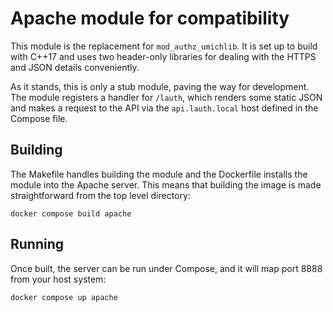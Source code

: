 # Apache module for compatibility

This module is the replacement for `mod_authz_umichlib`. It is set up to
build with C++17 and uses two header-only libraries for dealing with the
HTTPS and JSON details conveniently.

As it stands, this is only a stub module, paving the way for development.
The module registers a handler for `/lauth`, which renders some static JSON
and makes a request to the API via the `api.lauth.local` host defined in
the Compose file.

## Building

The Makefile handles building the module and the Dockerfile installs the
module into the Apache server. This means that building the image is made
straightforward from the top level directory:

```
docker compose build apache
```

## Running

Once built, the server can be run under Compose, and it will map port 8888
from your host system:

```
docker compose up apache
```
